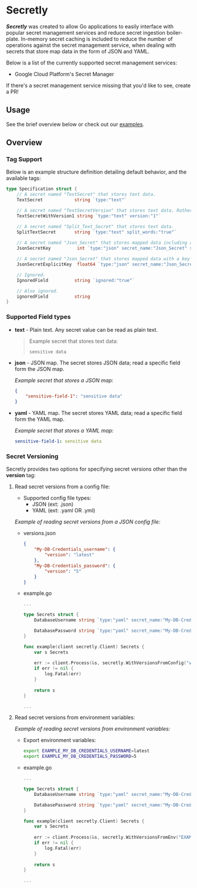 # Secretly

___Secretly___ was created to allow Go applications to easily interface with popular secret management services and reduce secret ingestion boiler-plate. In-memory secret caching is included to reduce the number of operations against the secret management service, when dealing with secrets that store map data in the form of JSON and YAML.

Below is a list of the currently supported secret management services:

* Google Cloud Platform's Secret Manager

If there's a secret management service missing that you'd like to see, create a PR!

## Usage

See the brief overview below or check out our [examples](examples).

## Overview

### Tag Support

Below is an example structure definition detailing default behavior, and the available tags:

```go
type Specification struct {
    // A secret named "TextSecret" that stores text data.
    TextSecret            string `type:"text"`

    // A secret named "TextSecretVersion" that stores text data. Rather than retrieving the latest version, retrieve version 1.
    TextSecretWithVersion1 string `type:"text" version:"1"`

    // A secret named "Split_Text_Secret" that stores text data.
    SplitTextSecret       string `type:"text" split_words:"true"`
    
    // A secret named "Json_Secret" that stores mapped data including a key "Map_Secret_Key".
    JsonSecretKey          int `type:"json" secret_name:"Json_Secret" split_words:"true"`

    // A secret named "Json_Secret" that stores mapped data with a key "Json_Secret_Key_2".
    JsonSecretExplicitKey  float64 `type:"json" secret_name:"Json_Secret" key_name:"Json_Secret_Key_2"`

    // Ignored.
    IgnoredField          string `ignored:"true"`

    // Also ignored.
    ignoredField          string
}
```

### Supported Field types

* __text__ - Plain text. Any secret value can be read as plain text.

    > Example secret that stores text data:
    >
    > ```text
    > sensitive data
    > ```

* __json__ - JSON map. The secret stores JSON data; read a specific field form the JSON map.

    _Example secret that stores a JSON map:_

    ```json
    {
        "sensitive-field-1": "sensitive data"
    }
    ```

* __yaml__ - YAML map. The secret stores YAML data; read a specific field form the YAML map.

    _Example secret that stores a YAML map:_

    ```yaml
    sensitive-field-1: sensitive data
    ```

### Secret Versioning

Secretly provides two options for specifying secret versions other than the __version__ tag:

1. Read secret versions from a config file:
    * Supported config file types:
        * JSON (ext: .json)
        * YAML (ext: .yaml OR .yml)

    _Example of reading secret versions from a JSON config file:_

    * versions.json

        ```json
        {
            "My-DB-Credentials_username": {
                "version": "latest"
            },
            "My-DB-Credentials_password": {
                "version": "5"
            }
        }
        ```

    * example.go

        ```go
        ...

        type Secrets struct {
            DatabaseUsername string `type:"yaml" secret_name:"My-DB-Credentials" key_name:"username" split_words:"true"`

            DatabasePassword string `type:"yaml" secret_name:"My-DB-Credentials" key_name:"password" split_words:"true"`
        }

        func example(client secretly.Client) Secrets {
            var s Secrets
            
            err := client.Process(&s, secretly.WithVersionsFromConfig("versions.json"))
            if err != nil {
                log.Fatal(err)
            }
            
            return s
        }

        ...
        ```

2. Read secret versions from environment variables:

    _Example of reading secret versions from environment variables:_

    * Export environment variables:

        ```bash
        export EXAMPLE_MY_DB_CREDENTIALS_USERNAME=latest
        export EXAMPLE_MY_DB_CREDENTIALS_PASSWORD=5
        ```

    * example.go

        ```go
        ...

        type Secrets struct {
            DatabaseUsername string `type:"yaml" secret_name:"My-DB-Credentials" key_name:"username" split_words:"true"`

            DatabasePassword string `type:"yaml" secret_name:"My-DB-Credentials" key_name:"password" split_words:"true"`
        }

        func example(client secretly.Client) Secrets {
            var s Secrets
            
            err := client.Process(&s, secretly.WithVersionsFromEnv("EXAMPLE"))
            if err != nil {
                log.Fatal(err)
            }
            
            return s
        }

        ...
        ```
